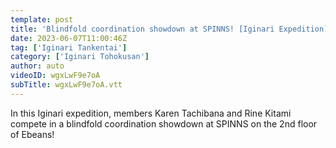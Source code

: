 ```yaml
---
template: post
title: 'Blindfold coordination showdown at SPINNS! [Iginari Expedition]'
date: 2023-06-07T11:00:46Z
tag: ['Iginari Tankentai']
category: ['Iginari Tohokusan']
author: auto 
videoID: wgxLwF9e7oA
subTitle: wgxLwF9e7oA.vtt
---
```

In this Iginari expedition, members Karen Tachibana and Rine Kitami compete in a blindfold coordination showdown at SPINNS on the 2nd floor of Ebeans!